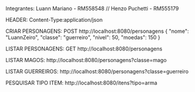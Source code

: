 Integrantes: Luann Mariano - RM558548  //  Henzo Puchetti - RM555179

HEADER: Content-Type:application/json

CRIAR PERSONAGENS: POST http://localhost:8080/personagens
{
        "nome": "LuannZeiro",
        "classe": "guerreiro",
        "nivel": 50,
        "moedas": 150
    }

LISTAR PERSONAGENS: GET http://localhost:8080/personagens

LISTAR MAGOS: http://localhost:8080/personagens?classe=mago

LISTAR GUERREIROS: http://localhost:8080/personagens?classe=guerreiro

PESQUISAR TIPO ITEM: http://localhost:8080/itens?tipo=arma
